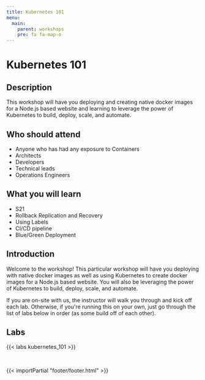 ```yaml
---
title: Kubernetes 101
menu:
  main:
    parent: workshops
    pre: fa fa-map-o
---
```


# Kubernetes 101

## Description 

This workshop will have you deploying and creating native docker images for a Node.js based website and learning to leverage the power of Kubernetes to build, deploy, scale, and automate.

## Who should attend

- Anyone who has had any exposure to Containers
- Architects
- Developers
- Technical leads
- Operations Engineers


## What you will learn

- S21
- Rollback Replication and Recovery
- Using Labels
- CI/CD pipeline
- Blue/Green Deployment


## Introduction
Welcome to the workshop! This particular workshop will have you deploying with native docker images as well as using Kubernetes to create docker images for a Node.js based website. You will also be leveraging the power of Kubernetes to build, deploy, scale, and automate.

If you are on-site with us, the instructor will walk you through and kick off each lab.  Otherwise, if you're running this on your own, just go through the list of labs below in order (as some build off of each other).


## Labs

{{< labs kubernetes_101 >}}

<br>

{{< importPartial "footer/footer.html" >}}
